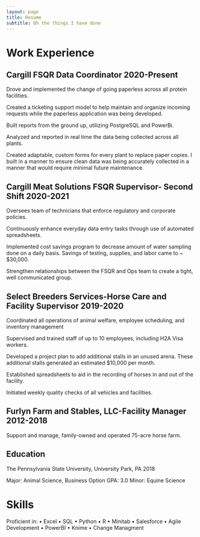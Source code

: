 ```yaml
---
layout: page
title: Resume
subtitle: Oh the things I have done
---
```


# Work Experience  

## Cargill FSQR Data Coordinator							2020-Present

Drove and implemented the change of going paperless across all protein facilities. 

Created a ticketing support model to help maintain and organize incoming requests while the paperless application was being developed. 

Built reports from the ground up, utilizing PostgreSQL and PowerBi. 

Analyzed and reported in real time the data being collected across all plants. 

Created adaptable, custom forms for every plant to replace paper copies. I built in a manner to ensure clean data was being accurately collected in a manner that would require minimal future maintenance.  

 

## Cargill Meat Solutions FSQR Supervisor- Second Shift				2020-2021 

Oversees team of technicians that enforce regulatory and corporate policies. 

Continuously enhance everyday data entry tasks through use of automated spreadsheets. 

Implemented cost savings program to decrease amount of water sampling done on a daily basis. Savings of testing, supplies, and labor came to ~ $30,000.   

Strengthen relationships between the FSQR and Ops team to create a tight, well communicated group.    

 

## Select Breeders Services-Horse Care and Facility Supervisor			2019-2020 

Coordinated all operations of animal welfare, employee scheduling, and inventory management 

Supervised and trained staff of up to 10 employees, including H2A Visa workers. 

Developed a project plan to add additional stalls in an unused arena. These additional stalls generated an estimated $10,000 per month.  

Established spreadsheets to aid in the recording of horses in and out of the facility.  

Initiated weekly quality checks of all vehicles and facilities.   


## Furlyn Farm and Stables, LLC-Facility Manager 	 	 	 	 	 2012-2018  

Support and manage, family-owned and operated 75-acre horse farm. 


## Education  

The Pennsylvania State University, University Park, PA 	 	             	2018 

Major: Animal Science, Business Option GPA: 3.0 
Minor: Equine Science  

# Skills 

Proficient in: 
•	Excel
•	SQL
•	Python
•	R
•	Minitab
•	Salesforce
•	Agile Development
•	PowerBI
•	Knime
•	Change Managment
